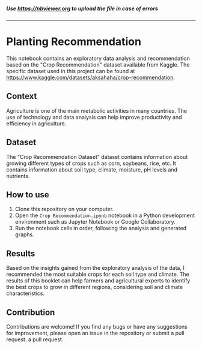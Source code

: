 ##### Use https://nbviewer.org to upload the file in case of errors
---

# Planting Recommendation
This notebook contains an exploratory data analysis and recommendation based on the "Crop Recommendation" dataset available from Kaggle.
The specific dataset used in this project can be found at https://www.kaggle.com/datasets/aksahaha/crop-recommendation.

## Context
Agriculture is one of the main metabolic activities in many countries. The use of technology and data analysis can help improve productivity and efficiency in agriculture.

## Dataset
The "Crop Recommendation Dataset" dataset contains information about growing different types of crops such as corn, soybeans, rice, etc. It contains information about soil type, climate, moisture, pH levels and nutrients.

## How to use

1. Clone this repository on your computer.
2. Open the `Crop Recommendation.ipynb` notebook in a Python development environment such as Jupyter Notebook or Google Collaboratory.
3. Run the notebook cells in order, following the analysis and generated graphs.

## Results
Based on the insights gained from the exploratory analysis of the data, I recommended the most suitable crops for each soil type and climate.
The results of this booklet can help farmers and agricultural experts to identify the best crops to grow in different regions, considering soil and climate characteristics.

## Contribution

Contributions are welcome! If you find any bugs or have any suggestions for improvement, please open an issue in the repository or submit a pull request.
a pull request.
